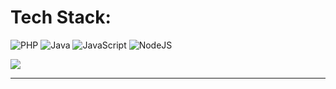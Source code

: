 
# Tech Stack:
![PHP](https://img.shields.io/badge/php-%23777BB4.svg?style=flat&logo=php&logoColor=white) ![Java](https://img.shields.io/badge/java-%23ED8B00.svg?style=flat&logo=java&logoColor=white) ![JavaScript](https://img.shields.io/badge/javascript-%23323330.svg?style=flat&logo=javascript&logoColor=%23F7DF1E) ![NodeJS](https://img.shields.io/badge/node.js-6DA55F?style=flat&logo=node.js&logoColor=white)

![](https://github-readme-stats.vercel.app/api/top-langs/?username=MatheusAlvesPereira&theme=dark&hide_border=false&include_all_commits=false&count_private=false&layout=compact)

---
